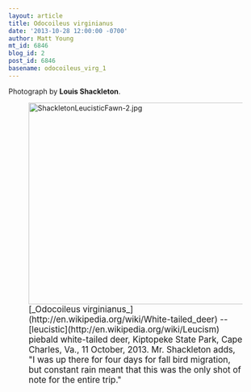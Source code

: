 ```yaml
---
layout: article
title: Odocoileus virginianus
date: '2013-10-28 12:00:00 -0700'
author: Matt Young
mt_id: 6846
blog_id: 2
post_id: 6846
basename: odocoileus_virg_1
---
```

Photograph by **Louis Shackleton**.

<figure>
<img src="http://pandasthumb.org/ShackletonLeucisticFawn-2.jpg" alt="ShackletonLeucisticFawn-2.jpg" width="600" height="400" />
<figcaption markdown="span">
<big>[_Odocoileus virginianus_](http://en.wikipedia.org/wiki/White-tailed_deer) -- [leucistic](http://en.wikipedia.org/wiki/Leucism) piebald white-tailed deer, Kiptopeke State Park, Cape Charles, Va., 11 October, 2013. Mr. Shackleton adds, "I was up there for four days for fall bird migration, but constant rain meant that this was the only shot of note for the entire trip."</big>

</figcaption>
</figure>
